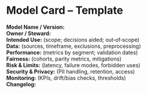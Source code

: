 # Model Card – Template

**Model Name / Version:**  
**Owner / Steward:**  
**Intended Use:** (scope; decisions aided; out‑of‑scope)  
**Data:** (sources, timeframe, exclusions, preprocessing)  
**Performance:** (metrics by segment; validation dates)  
**Fairness:** (cohorts, parity metrics, mitigations)  
**Risk & Limits:** (latency, failure modes, forbidden uses)  
**Security & Privacy:** (PII handling, retention, access)  
**Monitoring:** (KPIs, drift/bias checks, thresholds)  
**Changelog:**  
